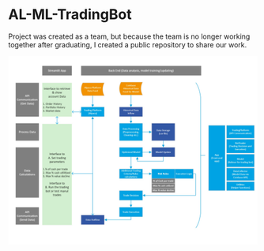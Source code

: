 # AL-ML-TradingBot

Project was created as a team, but because the team is no longer working together after graduating, I created a public repository to share our work.


![flowchart](https://github.com/dankimjw/AL-ML-TradingBot/blob/main/images/flowchart.jpg)
